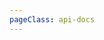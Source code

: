 ```yaml
---
pageClass: api-docs
---
```

<script>
  export default {
    mounted() {
      let iFrameID = document.getElementById('api-docs-iframe');
      if(iFrameID) {
            iFrameID.style.height = (window.innerHeight - document.querySelector("header.navbar").offsetHeight) + "px";
      }
      let htmlEl = document.querySelector("html");
      htmlEl.style.overflow = "hidden";
    },

    beforeDestroy() {
        let htmlEl = document.querySelector("html");
        htmlEl.style.overflow = "auto";
    }
  }
</script>

<iframe id="api-docs-iframe" :src="$withBase('/api_docs/index.html')" frameBorder="0" style="width: 100%; height: 100%;"></iframe>
